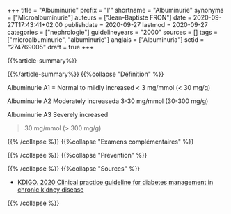 +++
title = "Albuminurie"
prefix = "l'"
shortname = "Albuminurie"
synonyms = ["Microalbuminurie"]
auteurs = ["Jean-Baptiste FRON"]
date = 2020-09-27T17:43:41+02:00
publishdate = 2020-09-27
lastmod = 2020-09-27
categories = ["nephrologie"]
guidelineyears = "2000"
sources = []
tags = ["microalbuminurie", "albuminurie"]
anglais = ["Albuminuria"]
sctid = "274769005"
draft = true
+++

{{%article-summary%}}



{{%/article-summary%}}
{{%collapse "Définition" %}}

Albuminurie A1 = Normal to mildly increased
< 3 mg/mmol (< 30 mg/g)

Albuminurie A2 Moderately increaseda
3-30 mg/mmol (30-300 mg/g)

Albuminurie A3 Severely increased
> 30 mg/mmol (> 300 mg/g)

{{% /collapse %}}
{{%collapse "Examens complémentaires" %}}


{{% /collapse %}}
{{%collapse "Prévention" %}}


{{% /collapse %}}
{{%collapse "Sources" %}}

- [KDIGO. 2020 Clinical practice guideline for diabetes management in chronic kidney disease](https://kdigo.org/wp-content/uploads/2018/03/KDIGO-Diabetes-in-CKD-GL.pdf)

{{% /collapse %}}
